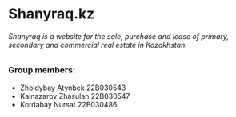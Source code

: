 # Shanyraq.kz
###### Shanyraq is a website for the sale, purchase and lease of primary, secondary and commercial real estate in Kazakhstan.


### Group members:
* Zholdybay Atynbek 22B030543
* Kainazarov Zhasulan 22B030547
* Kordabay Nursat 22B030486
  
